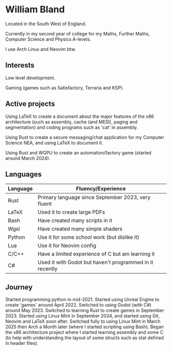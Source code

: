 # William Bland

Located in the South West of England.

Currently in my second year of college for my Maths, Further Maths, Computer Science and Physics A-levels.

I use Arch Linux and Neovim btw.

## Interests

Low level development.

Gaming (games such as Satisfactory, Terraria and KSP).

## Active projects

Using LaTeX to create a document about the major features of the x86 architecture (such as assembly, cache (and MESI), paging and segmentation) and coding programs such as 'cat' in assembly.

Using Rust to create a secure messaging/chat application for my Computer Science NEA, and using LaTeX to document it.

Using Rust and WGPU to create an automation/factory game (started around March 2024).

## Languages

Language|Fluency/Experience
-|-
Rust|Primary language since September 2023, very fluent
LaTeX|Used it to create large PDFs
Bash|Have created many scripts in it
Wgsl|Have created many simple shaders
Python|Use it for some school work (but dislike it)
Lua|Use it for Neovim config
C/C++|Have a limited experience of C but am learning it
C#|Used it with Godot but haven't programmed in it recently

## Journey

Started programming python in mid-2021.
Started using Unreal Engine to create 'games' around April 2022.
Switched to using Godot (with C#) around May 2023.
Switched to learning Rust to create games in September 2023.
Started using Linux Mint in September 2024, and started using Git, Neovim and LaTeX soon after.
Switched fully to using Linux Mint in March 2025 then Arch a Month later (where I started scripting using Bash).
Began the x86 architecture project where I started learning assembly and some C (to help with understanding the layout of some structs such as stat defined in header files).

